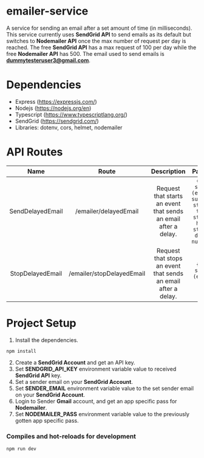 # emailer-service
A service for sending an email after a set amount of time (in milliseconds). This service currently uses **SendGrid API** to send emails as its default but switches to **Nodemailer API** once the max number of request per day is reached. The free **SendGrid API** has a max request of 100 per day while the free **Nodemailer API** has 500. The email used to send emails is **dummytesteruser3@gmail.com**.

# Dependencies
* Express (https://expressjs.com/)
* Nodejs (https://nodejs.org/en)
* Typescript (https://www.typescriptlang.org/)
* SendGrid (https://sendgrid.com/)
* Libraries: dotenv, cors, helmet, nodemailer

# API Routes
Name | Route | Description | Payload
| :---: | :---: | :---: | :---:
SendDelayedEmail | /emailer/delayedEmail | Request that starts an event that sends an email after a delay. | `{ to: string (email), subject: string, text: string, html: string, delay: number }`
StopDelayedEmail  | /emailer/stopDelayedEmail | Request that stops an event that sends an email after a delay. | `{ to: string (email) }`

# Project Setup
1. Install the dependencies.
```
npm install
```
2. Create a **SendGrid Account** and get an API key.
3. Set **SENDGRID_API_KEY** environment variable value to received **SendGrid API** key.
4. Set a sender email on your **SendGrid Account**.
5. Set **SENDER_EMAIL** environment variable value to the set sender email on your **SendGrid Account**.
6. Login to Sender **Gmail** account, and get an app specific pass for **Nodemailer**.
7. Set **NODEMAILER_PASS** environment variable value to the previously gotten app specific pass.

### Compiles and hot-reloads for development
```
npm run dev
```
